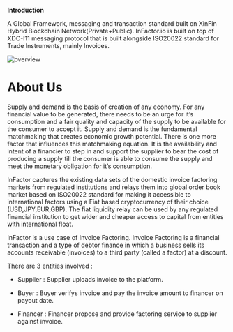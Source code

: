 ﻿**Introduction**

A Global Framework, messaging and transaction standard built on XinFin Hybrid Blockchain Network(Private+Public).
InFactor.io is built on top of XDC-I11 messaging protocol that is built alongside ISO20022 standard for Trade Instruments, mainly Invoices. 

![overview](/assets/home.jpg)

# **About Us**

Supply and demand is the basis of creation of any economy. For any financial value to be generated, there needs to be an urge for it’s consumption and a fair quality and capacity of the supply to be available for the consumer to accept it. Supply and demand is the fundamental matchmaking that creates economic growth potential. There is one more factor that influences this matchmaking equation. It is the availability and intent of a financier to step in and support the supplier to bear the cost of producing a supply till the consumer is able to consume the supply and meet the monetary obligation for it’s consumption.

InFactor captures the existing data sets of the domestic invoice factoring markets from regulated institutions and relays them into global order book market based on ISO20022 standard for making it accessible to international factors using a Fiat based cryptocurrency of their choice (USD,JPY,EUR,GBP). The fiat liquidity relay can be used by any regulated financial institution to get wider and cheaper access to capital from entities with international float. 

InFactor is a use case of Invoice Factoring. Invoice Factoring is a financial transaction and a type of debtor finance in which a business sells its accounts receivable (invoices) to a third party (called a factor) at a discount.


There are 3 entities involved :

- Supplier : Supplier uploads invoice to the platform.

- Buyer : Buyer verifys invoice and pay the invoice amount to financer on payout date.

- Financer : Financer propose and provide factoring service to supplier against invoice.
